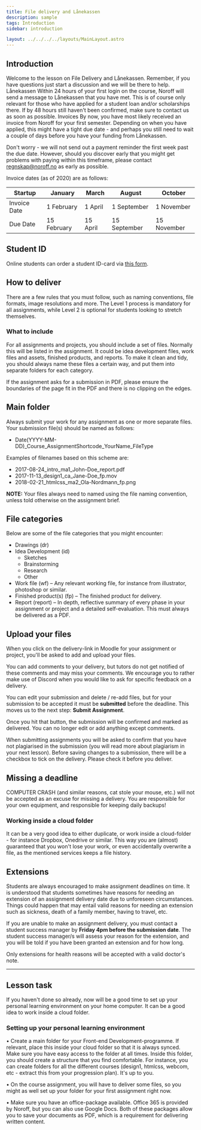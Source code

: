 ```yaml
---
title: File delivery and Lånekassen
description: sample
tags: Introduction
sidebar: introduction

layout: ../../../../layouts/MainLayout.astro
---
```


## Introduction

Welcome to the lesson on File Delivery and Lånekassen. Remember, if you have questions just start a discussion and we will be there to help. Lånekassen Within 24 hours of your first login on the course, Noroff will send a message to Lånekassen that you have met. This is of course only relevant for those who have applied for a student loan and/or scholarships there. If by 48 hours still haven't been confirmed, make sure to contact us as soon as possible. Invoices By now, you have most likely received an invoice from Noroff for your first semester. Depending on when you have applied, this might have a tight due date - and perhaps you still need to wait a couple of days before you have your funding from Lånekassen.

Don't worry - we will not send out a payment reminder the first week past the due date. However, should you discover early that you might get problems with paying within this timeframe, please contact regnskap@noroff.no as early as possible.

Invoice dates (as of 2020) are as follows:

| Startup      | January     | March    | August       | October     |
| ------------ | ----------- | -------- | ------------ | ----------- |
| Invoice Date | 1 February  | 1 April  | 1 September  | 1 November  |
| Due Date     | 15 February | 15 April | 15 September | 15 November |

## Student ID

Online students can order a student ID-card via [this form](https://forms.office.com/pages/responsepage.aspx?id=J--ahKlaQEynrTjPEMLz-0qSvKeRgmlOujrXVMJ3R3dURFZSTlQwWjZNNEhCN0szRTE4SUcwRjgwVCQlQCN0PWcu).

## How to deliver

There are a few rules that you must follow, such as naming conventions, file formats, image resolutions and more. The Level 1 process is mandatory for all assignments, while Level 2 is optional for students looking to stretch themselves.

### What to include

For all assignments and projects, you should include a set of files. Normally this will be listed in the assignment. It could be idea development files, work files and assets, finished products, and reports. To make it clean and tidy, you should always name these files a certain way, and put them into separate folders for each category.

If the assignment asks for a submission in PDF, please ensure the boundaries of the page fit in the PDF and there is no clipping on the edges.

## Main folder

Always submit your work for any assignment as one or more separate files. Your submission file(s) should be named as follows:

- Date(YYYY-MM-DD)\_Course_AssignmentShortcode_YourName_FileType

Examples of filenames based on this scheme are:

- 2017-08-24_intro_ma1_John-Doe_report.pdf
- 2017-11-13_design1_ca_Jane-Doe_fp.mov
- 2018-02-21_htmlcss_ma2_Ola-Nordmann_fp.png

<b>NOTE:</b> Your files always need to named using the file naming convention, unless told otherwise on the assignment brief.

## File categories

Below are some of the file categories that you might encounter:

- Drawings (dr)
- Idea Development (id)
  - Sketches
  - Brainstorming
  - Research
  - Other
- Work file (wf) – Any relevant working file, for instance from illustrator, photoshop or similar.
- Finished product(s) (fp) – The finished product for delivery.
- Report (report) – In depth, reflective summary of every phase in your assignment or project and a detailed self-evaluation. This must always be delivered as a PDF.

## Upload your files

When you click on the delivery-link in Moodle for your assignment or project, you'll be asked to add and upload your files.

You can add comments to your delivery, but tutors do not get notified of these comments and may miss your comments. We encourage you to rather make use of Discord when you would like to ask for specific feedback on a delivery.

You can edit your submission and delete / re-add files, but for your submission to be accepted it must be **submitted** before the deadline. This moves us to the next step: **Submit Assignment**.

Once you hit that button, the submission will be confirmed and marked as delivered. You can no longer edit or add anything except comments.

When submitting assignments you will be asked to confirm that you have not plagiarised in the submission (you will read more about plagiarism in your next lesson). Before saving changes to a submission, there will be a checkbox to tick on the delivery. Please check it before you deliver.

## Missing a deadline

COMPUTER CRASH (and similar reasons, cat stole your mouse, etc.) will not be accepted as an excuse for missing a delivery. You are responsible for your own equipment, and responsible for keeping daily backups!

### Working inside a cloud folder

It can be a very good idea to either duplicate, or work inside a cloud-folder - for instance Dropbox, Onedrive or similar. This way you are (almost) guaranteed that you won't lose your work, or even accidentally overwrite a file, as the mentioned services keeps a file history.

## Extensions

Students are always encouraged to make assignment deadlines on time. It is understood that students sometimes have reasons for needing an extension of an assignment delivery date due to unforeseen circumstances. Things could happen that may entail valid reasons for needing an extension such as sickness, death of a family member, having to travel, etc.

If you are unable to make an assignment delivery, you must contact a student success manager by **Friday 4pm before the submission date**. The student success manager/s will assess your reason for the extension, and you will be told if you have been granted an extension and for how long.

Only extensions for health reasons will be accepted with a valid doctor's note.

<hr>

## Lesson task

If you haven't done so already, now will be a good time to set up your personal learning environment on your home computer. It can be a good idea to work inside a cloud folder.

### Setting up your personal learning environment

• Create a main folder for your Front-end Development-programme. If relevant, place this inside your cloud folder so that it is always synced. Make sure you have easy access to the folder at all times. Inside this folder, you should create a structure that you find comfortable. For instance, you can create folders for all the different courses (design1, htmlcss, webcom, etc - extract this from your progression plan). It's up to you.

• On the course assignment, you will have to deliver some files, so you might as well set up your folder for your first assignment right now.

• Make sure you have an office-package available. Office 365 is provided by Noroff, but you can also use Google Docs. Both of these packages allow you to save your documents as PDF, which is a requirement for delivering written content.
